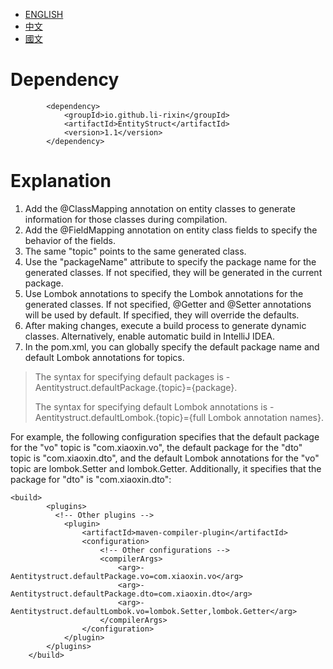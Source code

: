 - [ENGLISH](readme/README.en_US.md)
- [中文](readme/README.zh_CN.md)
- [國文](readme/README.zh_TW.md)
# Dependency
```
        <dependency>
            <groupId>io.github.li-rixin</groupId>
            <artifactId>EntityStruct</artifactId>
            <version>1.1</version>
        </dependency>
```

# Explanation
1. Add the @ClassMapping annotation on entity classes to generate information for those classes during compilation.
2. Add the @FieldMapping annotation on entity class fields to specify the behavior of the fields.
3. The same "topic" points to the same generated class.
4. Use the "packageName" attribute to specify the package name for the generated classes. If not specified, they will be generated in the current package.
5. Use Lombok annotations to specify the Lombok annotations for the generated classes. If not specified, @Getter and @Setter annotations will be used by default. If specified, they will override the defaults.
6. After making changes, execute a build process to generate dynamic classes. Alternatively, enable automatic build in IntelliJ IDEA.
7. In the pom.xml, you can globally specify the default package name and default Lombok annotations for topics.

> The syntax for specifying default packages is -Aentitystruct.defaultPackage.{topic}={package}.
>
> The syntax for specifying default Lombok annotations is -Aentitystruct.defaultLombok.{topic}={full Lombok annotation names}.

For example, the following configuration specifies that the default package for the "vo" topic is "com.xiaoxin.vo", the default package for the "dto" topic is "com.xiaoxin.dto", and the default Lombok annotations for the "vo" topic are lombok.Setter and lombok.Getter. Additionally, it specifies that the package for "dto" is "com.xiaoxin.dto":

```
<build>
        <plugins>
          <!-- Other plugins -->
            <plugin>
                <artifactId>maven-compiler-plugin</artifactId>
                <configuration>
                    <!-- Other configurations -->
                    <compilerArgs>
                        <arg>-Aentitystruct.defaultPackage.vo=com.xiaoxin.vo</arg>
                        <arg>-Aentitystruct.defaultPackage.dto=com.xiaoxin.dto</arg>
                        <arg>-Aentitystruct.defaultLombok.vo=lombok.Setter,lombok.Getter</arg>
                    </compilerArgs>
                </configuration>
            </plugin>
        </plugins>
    </build>
```
